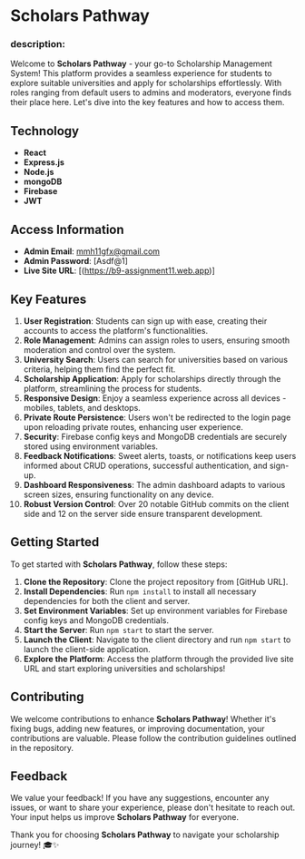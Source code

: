 # Scholars Pathway

### description: 
Welcome to **Scholars Pathway** - your go-to Scholarship Management System! This platform provides a seamless experience for students to explore suitable universities and apply for scholarships effortlessly. With roles ranging from default users to admins and moderators, everyone finds their place here. Let's dive into the key features and how to access them.

## Technology
- **React**
- **Express.js**
- **Node.js**
- **mongoDB**
- **Firebase**
- **JWT**
## Access Information

- **Admin Email**: mmh11gfx@gmail.com
- **Admin Password**: [Asdf@1]
- **Live Site URL**: [(https://b9-assignment11.web.app)]

## Key Features

1. **User Registration**: Students can sign up with ease, creating their accounts to access the platform's functionalities.
2. **Role Management**: Admins can assign roles to users, ensuring smooth moderation and control over the system.
3. **University Search**: Users can search for universities based on various criteria, helping them find the perfect fit.
4. **Scholarship Application**: Apply for scholarships directly through the platform, streamlining the process for students.
5. **Responsive Design**: Enjoy a seamless experience across all devices - mobiles, tablets, and desktops.
6. **Private Route Persistence**: Users won't be redirected to the login page upon reloading private routes, enhancing user experience.
7. **Security**: Firebase config keys and MongoDB credentials are securely stored using environment variables.
8. **Feedback Notifications**: Sweet alerts, toasts, or notifications keep users informed about CRUD operations, successful authentication, and sign-up.
9. **Dashboard Responsiveness**: The admin dashboard adapts to various screen sizes, ensuring functionality on any device.
10. **Robust Version Control**: Over 20 notable GitHub commits on the client side and 12 on the server side ensure transparent development.

## Getting Started

To get started with **Scholars Pathway**, follow these steps:

1. **Clone the Repository**: Clone the project repository from [GitHub URL].
2. **Install Dependencies**: Run `npm install` to install all necessary dependencies for both the client and server.
3. **Set Environment Variables**: Set up environment variables for Firebase config keys and MongoDB credentials.
4. **Start the Server**: Run `npm start` to start the server.
5. **Launch the Client**: Navigate to the client directory and run `npm start` to launch the client-side application.
6. **Explore the Platform**: Access the platform through the provided live site URL and start exploring universities and scholarships!

## Contributing

We welcome contributions to enhance **Scholars Pathway**! Whether it's fixing bugs, adding new features, or improving documentation, your contributions are valuable. Please follow the contribution guidelines outlined in the repository.

## Feedback

We value your feedback! If you have any suggestions, encounter any issues, or want to share your experience, please don't hesitate to reach out. Your input helps us improve **Scholars Pathway** for everyone.

Thank you for choosing **Scholars Pathway** to navigate your scholarship journey! 🎓✨
